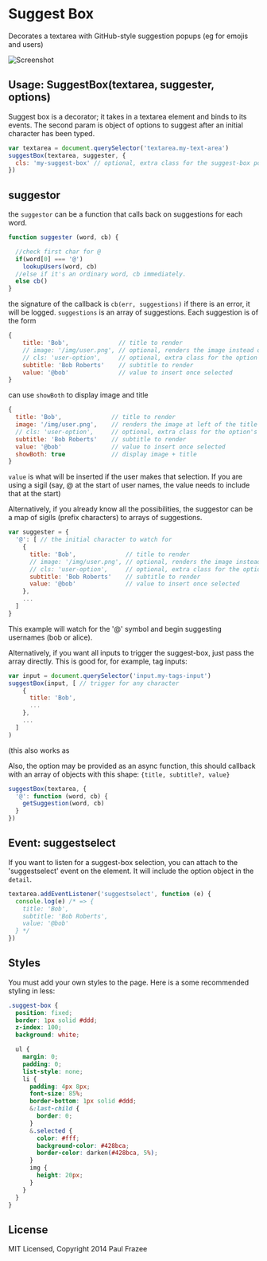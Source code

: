 # Suggest Box

Decorates a textarea with GitHub-style suggestion popups (eg for emojis and users)

![Screenshot](/screenshot.png?raw=true)

## Usage: SuggestBox(textarea, suggester, options)

Suggest box is a decorator; it takes in a textarea element and binds to its events. The second param is object of options to suggest after an initial character has been typed.

```js
var textarea = document.querySelector('textarea.my-text-area')
suggestBox(textarea, suggester, {
  cls: 'my-suggest-box' // optional, extra class for the suggest-box popup
})
```

## suggestor

the `suggestor` can be a function that calls back on suggestions for each word.

``` js
function suggester (word, cb) {

  //check first char for @
  if(word[0] === '@')
    lookupUsers(word, cb)
  //else if it's an ordinary word, cb immediately.
  else cb()
}

```
the signature of the callback is `cb(err, suggestions)`
if there is an error, it will be logged.
`suggestions` is an array of suggestions. Each suggestion is of the form

``` js
{
    title: 'Bob',              // title to render
    // image: '/img/user.png', // optional, renders the image instead of the title (title still required for matching)
    // cls: 'user-option',     // optional, extra class for the option's li
    subtitle: 'Bob Roberts'    // subtitle to render
    value: '@bob'              // value to insert once selected
}
```

can use `showBoth` to display image and title
``` js
{
  title: 'Bob',              // title to render
  image: '/img/user.png',    // renders the image at left of the title
  // cls: 'user-option',     // optional, extra class for the option's li
  subtitle: 'Bob Roberts'    // subtitle to render
  value: '@bob'              // value to insert once selected
  showBoth: true             // display image + title
}
```

`value` is what will be inserted if the user makes that selection.
If you are using a sigil (say, @ at the start of user names,
the value needs to include that at the start)

Alternatively, if you already know all the possibilities,
the suggestor can be a map of sigils (prefix characters) to arrays of suggestions.
``` js
var suggester = {
  '@': [ // the initial character to watch for
    {
      title: 'Bob',              // title to render
      // image: '/img/user.png', // optional, renders the image instead of the title (title still required for matching)
      // cls: 'user-option',     // optional, extra class for the option's li
      subtitle: 'Bob Roberts'    // subtitle to render
      value: '@bob'              // value to insert once selected
    },
    ...
  ]
}

```

This example will watch for the '@' symbol and begin suggesting usernames (bob or alice).

Alternatively, if you want all inputs to trigger the suggest-box, just pass the array directly.
This is good for, for example, tag inputs:

```js
var input = document.querySelector('input.my-tags-input')
suggestBox(input, [ // trigger for any character
    {
      title: 'Bob',
      ...
    },
    ...
  ]
)
```
(this also works as

Also, the option may be provided as an async function, this should
callback with an array of objects with this shape: `{title, subtitle?, value}`

``` js
suggestBox(textarea, {
  '@': function (word, cb) {
    getSuggestion(word, cb)
  }
})
```

## Event: suggestselect

If you want to listen for a suggest-box selection, you can attach to the 'suggestselect' event on the element. It will include the option object in the `detail`.

```js
textarea.addEventListener('suggestselect', function (e) {
  console.log(e) /* => {
    title: 'Bob',
    subtitle: 'Bob Roberts',
    value: '@bob'
  } */
})
```

## Styles

You must add your own styles to the page. Here is a some recommended styling in less:

```css
.suggest-box {
  position: fixed;
  border: 1px solid #ddd;
  z-index: 100;
  background: white;

  ul {
    margin: 0;
    padding: 0;
    list-style: none;
    li {
      padding: 4px 8px;
      font-size: 85%;
      border-bottom: 1px solid #ddd;
      &:last-child {
        border: 0;
      }
      &.selected {
        color: #fff;
        background-color: #428bca;
        border-color: darken(#428bca, 5%);
      }
      img {
        height: 20px;
      }
    }
  }
}
```

## License

MIT Licensed, Copyright 2014 Paul Frazee






